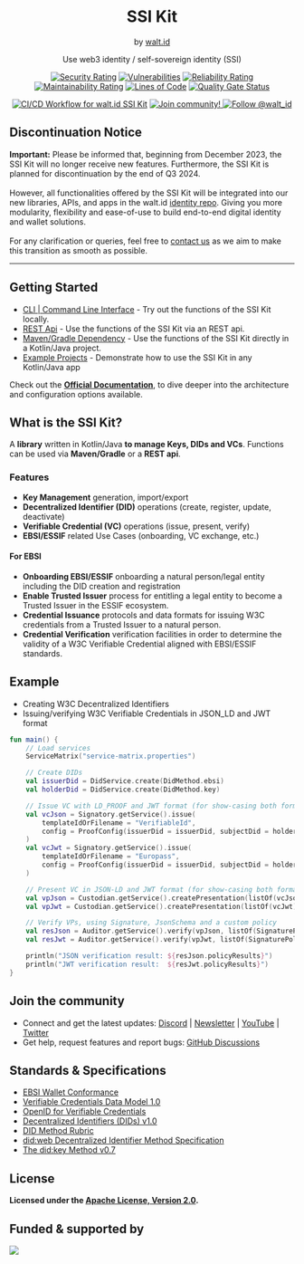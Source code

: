 <div align="center">
 <h1>SSI Kit</h1>
 <span>by </span><a href="https://walt.id">walt.id</a>
 <p>Use web3 identity / self-sovereign identity (SSI)<p>


[![Security Rating](https://sonarcloud.io/api/project_badges/measure?project=walt-id_waltid-ssikit&metric=security_rating)](https://sonarcloud.io/dashboard?id=walt-id_waltid-ssikit)
[![Vulnerabilities](https://sonarcloud.io/api/project_badges/measure?project=walt-id_waltid-ssikit&metric=vulnerabilities)](https://sonarcloud.io/dashboard?id=walt-id_waltid-ssikit)
[![Reliability Rating](https://sonarcloud.io/api/project_badges/measure?project=walt-id_waltid-ssikit&metric=reliability_rating)](https://sonarcloud.io/dashboard?id=walt-id_waltid-ssikit)
[![Maintainability Rating](https://sonarcloud.io/api/project_badges/measure?project=walt-id_waltid-ssikit&metric=sqale_rating)](https://sonarcloud.io/dashboard?id=walt-id_waltid-ssikit)
[![Lines of Code](https://sonarcloud.io/api/project_badges/measure?project=walt-id_waltid-ssikit&metric=ncloc)](https://sonarcloud.io/dashboard?id=walt-id_waltid-ssikit)
[![Quality Gate Status](https://sonarcloud.io/api/project_badges/measure?project=walt-id_waltid-ssikit-examples&metric=alert_status)](https://sonarcloud.io/dashboard?id=walt-id_waltid-ssikit)

[![CI/CD Workflow for walt.id SSI Kit](https://github.com/walt-id/waltid-ssikit/actions/workflows/build.yml/badge.svg?branch=master)](https://github.com/walt-id/waltid-ssikit/actions/workflows/build.yml)
<a href="https://walt.id/community">
<img src="https://img.shields.io/badge/Join-The Community-blue.svg?style=flat" alt="Join community!" />
</a>
<a href="https://twitter.com/intent/follow?screen_name=walt_id">
<img src="https://img.shields.io/twitter/follow/walt_id.svg?label=Follow%20@walt_id" alt="Follow @walt_id" />
</a>


</div>

## Discontinuation Notice

**Important:** Please be informed that, beginning from December 2023, the SSI Kit will no longer receive new features. Furthermore, the SSI Kit is planned for discontinuation by the end of Q3 2024.
<br />
<br />
However, all functionalities offered by the SSI Kit will be integrated into our new libraries, APIs, and apps in the walt.id [identity repo](https://github.com/walt-id/waltid-identity). Giving you more modularity, flexibility and ease-of-use to build end-to-end digital identity and wallet solutions.
<br />
<br />
For any clarification or queries, feel free to [contact us](https://walt.id/discord) as we aim to make this transition as smooth as possible.

<hr />

## Getting Started

- [CLI | Command Line Interface](https://docs.walt.id/v/ssikit/getting-started/cli-command-line-interface) - Try out the functions of the SSI Kit locally.
- [REST Api](https://docs.walt.id/v/ssikit/getting-started/rest-apis) - Use the functions of the SSI Kit via an REST api. 
- [Maven/Gradle Dependency](https://docs.walt.id/v/ssikit/getting-started/dependency-jvm) - Use the functions of the SSI Kit directly in a Kotlin/Java project.
- [Example Projects](https://github.com/walt-id/waltid-ssikit-examples) - Demonstrate how to use the SSI Kit in any Kotlin/Java app

Check out the **[Official Documentation](https://docs.walt.id/v/ssikit)**, to dive deeper into the architecture and configuration options available.


## What is the SSI Kit?

A **library** written in Kotlin/Java **to manage Keys, DIDs and VCs**. Functions can be used via **Maven/Gradle** or a **REST api**.

### Features
- **Key Management** generation, import/export
- **Decentralized Identifier (DID)** operations (create, register, update, deactivate)
- **Verifiable Credential (VC)** operations (issue, present, verify)
- **EBSI/ESSIF** related Use Cases (onboarding, VC exchange, etc.)

#### For EBSI
- **Onboarding EBSI/ESSIF** onboarding a natural person/legal entity including the DID creation and registration
- **Enable Trusted Issuer** process for entitling a legal entity to become a Trusted Issuer in the ESSIF ecosystem.
- **Credential Issuance** protocols and data formats for issuing W3C credentials from a Trusted Issuer to a natural person.
- **Credential Verification** verification facilities in order to determine the validity of a W3C Verifiable Credential aligned with EBSI/ESSIF standards.


## Example

- Creating W3C Decentralized Identifiers 
- Issuing/verifying W3C Verifiable Credentials in JSON_LD and JWT format

```kotlin
fun main() {
    // Load services
    ServiceMatrix("service-matrix.properties")

    // Create DIDs
    val issuerDid = DidService.create(DidMethod.ebsi)
    val holderDid = DidService.create(DidMethod.key)

    // Issue VC with LD_PROOF and JWT format (for show-casing both formats)
    val vcJson = Signatory.getService().issue(
        templateIdOrFilename = "VerifiableId",
        config = ProofConfig(issuerDid = issuerDid, subjectDid = holderDid, proofType = ProofType.LD_PROOF)
    )
    val vcJwt = Signatory.getService().issue(
        templateIdOrFilename = "Europass",
        config = ProofConfig(issuerDid = issuerDid, subjectDid = holderDid, proofType = ProofType.JWT)
    )

    // Present VC in JSON-LD and JWT format (for show-casing both formats)
    val vpJson = Custodian.getService().createPresentation(listOf(vcJson), holderDid)
    val vpJwt = Custodian.getService().createPresentation(listOf(vcJwt), holderDid)

    // Verify VPs, using Signature, JsonSchema and a custom policy
    val resJson = Auditor.getService().verify(vpJson, listOf(SignaturePolicy(), JsonSchemaPolicy()))
    val resJwt = Auditor.getService().verify(vpJwt, listOf(SignaturePolicy(), JsonSchemaPolicy()))

    println("JSON verification result: ${resJson.policyResults}")
    println("JWT verification result:  ${resJwt.policyResults}")
}
```

## Join the community

* Connect and get the latest updates: <a href="https://discord.gg/AW8AgqJthZ">Discord</a> | <a href="https://walt.id/newsletter">Newsletter</a> | <a href="https://www.youtube.com/channel/UCXfOzrv3PIvmur_CmwwmdLA">YouTube</a> | <a href="https://mobile.twitter.com/walt_id" target="_blank">Twitter</a>
* Get help, request features and report bugs: <a href="https://github.com/walt-id/.github/discussions" target="_blank">GitHub Discussions</a>

## Standards & Specifications

- [EBSI Wallet Conformance](https://api-conformance.ebsi.eu/docs/wallet-conformance) 
- [Verifiable Credentials Data Model 1.0](https://www.w3.org/TR/vc-data-model/) 
- [OpenID for Verifiable Credentials](https://openid.net/openid4vc/)
- [Decentralized Identifiers (DIDs) v1.0](https://w3c.github.io/did-core/) 
- [DID Method Rubric](https://w3c.github.io/did-rubric/)
- [did:web Decentralized Identifier Method Specification](https://w3c-ccg.github.io/did-method-web/) 
- [The did:key Method v0.7](https://w3c-ccg.github.io/did-method-key/)

## License

**Licensed under the [Apache License, Version 2.0](https://github.com/walt-id/waltid-ssikit/blob/master/LICENSE).**

## Funded & supported by

<a href="https://essif-lab.eu/" target="_blank"><img src="assets/logos-supporter.png"></a>
